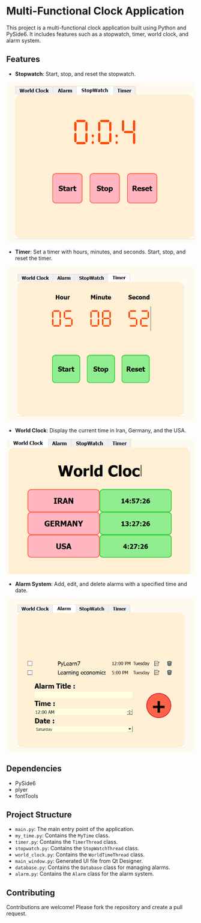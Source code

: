 # Multi-Functional Clock Application

This project is a multi-functional clock application built using Python and PySide6. It includes features such as a stopwatch, timer, world clock, and alarm system.

## Features

- **Stopwatch**: Start, stop, and reset the stopwatch.
 
![StopWatch](stopwatch.PNG)

- **Timer**: Set a timer with hours, minutes, and seconds. Start, stop, and reset the timer.
  
![Timer](timer.PNG)
- **World Clock**: Display the current time in Iran, Germany, and the USA.
  
![WorldClcok](Worldclock.PNG)
- **Alarm System**: Add, edit, and delete alarms with a specified time and date.
  
![Alarm](alarm.PNG)

## Dependencies

- PySide6
- plyer
- fontTools

## Project Structure

- `main.py`: The main entry point of the application.
- `my_time.py`: Contains the `MyTime` class.
- `timer.py`: Contains the `TimerThread` class.
- `stopwatch.py`: Contains the `StopWatchThread` class.
- `world_clock.py`: Contains the `WorldTimeThread` class.
- `main_window.py`: Generated UI file from Qt Designer.
- `database.py`: Contains the `Database` class for managing alarms.
- `alarm.py`: Contains the `Alarm` class for the alarm system.

## Contributing

Contributions are welcome! Please fork the repository and create a pull request.


